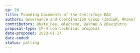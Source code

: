 ```yaml
---
cp: 29
title: Founding Documents of the Centrifuge DAO
authors: Governance and Coordination Group (ImdioR, Rhano)
contributors: @Kate_Bee, @lucasvo, @akhan & @Davidutro
proposal-type: CP-4 non-technical proposal
date-proposed: 2023-01-27
date-ended: 
status: polling
---
```



